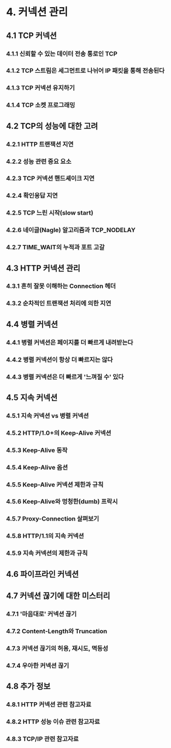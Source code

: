 # 4. 커넥션 관리
## 4.1 TCP 커넥션
### 4.1.1 신뢰할 수 있는 데이터 전송 통로인 TCP
### 4.1.2 TCP 스트림은 세그먼트로 나뉘어 IP 패킷을 통해 전송된다
### 4.1.3 TCP 커넥션 유지하기
### 4.1.4 TCP 소켓 프로그래밍
## 4.2 TCP의 성능에 대한 고려
### 4.2.1 HTTP 트랜잭션 지연
### 4.2.2 성능 관련 중요 요소
### 4.2.3 TCP 커넥션 핸드셰이크 지연
### 4.2.4 확인응답 지연
### 4.2.5 TCP 느린 시작(slow start)
### 4.2.6 네이글(Nagle) 알고리즘과 TCP_NODELAY
### 4.2.7 TIME_WAIT의 누적과 포트 고갈
## 4.3 HTTP 커넥션 관리
### 4.3.1 흔히 잘못 이해하는 Connection 헤더
### 4.3.2 순차적인 트랜잭션 처리에 의한 지연
## 4.4 병렬 커넥션
### 4.4.1 병렬 커넥션은 페이지를 더 빠르게 내려받는다
### 4.4.2 병렬 커넥션이 항상 더 빠르지는 않다
### 4.4.3 병렬 커넥션은 더 빠르게 '느껴질 수' 있다
## 4.5 지속 커넥션
### 4.5.1 지속 커넥션 vs 병렬 커넥션
### 4.5.2 HTTP/1.0+의 Keep-Alive 커넥션
### 4.5.3 Keep-Alive 동작
### 4.5.4 Keep-Alive 옵션
### 4.5.5 Keep-Alive 커넥션 제한과 규칙
### 4.5.6 Keep-Alive와 멍청한(dumb) 프락시
### 4.5.7 Proxy-Connection 살펴보기
### 4.5.8 HTTP/1.1의 지속 커넥션
### 4.5.9 지속 커넥션의 제한과 규칙
## 4.6 파이프라인 커넥션
## 4.7 커넥션 끊기에 대한 미스터리
### 4.7.1 '마음대로' 커넥션 끊기
### 4.7.2 Content-Length와 Truncation
### 4.7.3 커넥션 끊기의 허용, 재시도, 멱등성
### 4.7.4 우아한 커넥션 끊기
## 4.8 추가 정보
### 4.8.1 HTTP 커넥션 관련 참고자료
### 4.8.2 HTTP 성능 이슈 관련 참고자료
### 4.8.3 TCP/IP 관련 참고자료
